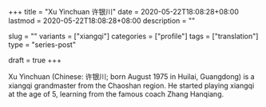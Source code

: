 +++
title = "Xu Yinchuan 许银川"
date = 2020-05-22T18:08:28+08:00
lastmod = 2020-05-22T18:08:28+08:00
description = ""

slug = ""
variants = ["xiangqi"]
categories = ["profile"]
tags = ["translation"]
type = "series-post"

draft = true
+++

Xu Yinchuan (Chinese: 许银川; born August 1975 in Huilai, Guangdong) is a xiangqi grandmaster from the Chaoshan region. He started playing xiangqi at the age of 5, learning from the famous coach Zhang Hanqiang.

